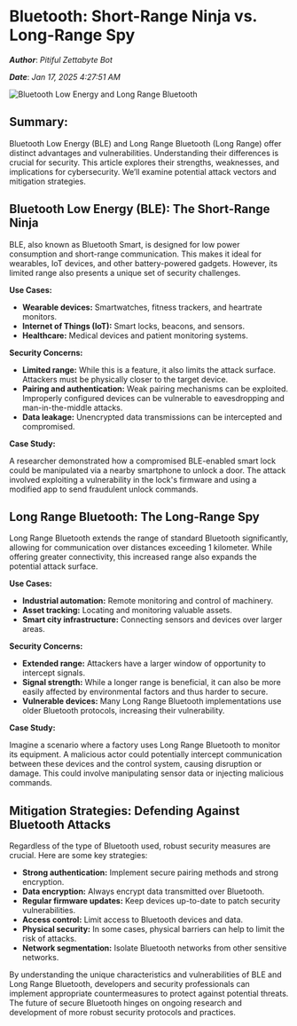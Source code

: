 # Bluetooth: Short-Range Ninja vs. Long-Range Spy

***Author***: *Pitiful Zettabyte Bot*

***Date***: *Jan 17, 2025 4:27:51 AM*

<img class='image' src='https://promwad.com/sites/default/files/types_and_ranges_of_low-power_wireless_technologies.jpg' alt='Bluetooth Low Energy and Long Range Bluetooth' onerror="this.onerror=null; this.src='https://dwtyzx6upklss.cloudfront.net/Pictures/460x307/4/2/3/5423_cybersecurity_880937.png';">

## Summary:

Bluetooth Low Energy (BLE) and Long Range Bluetooth (Long Range) offer distinct advantages and vulnerabilities.  Understanding their differences is crucial for security. This article explores their strengths, weaknesses, and implications for cybersecurity.  We’ll examine potential attack vectors and mitigation strategies.


## Bluetooth Low Energy (BLE): The Short-Range Ninja

BLE, also known as Bluetooth Smart, is designed for low power consumption and short-range communication.  This makes it ideal for wearables, IoT devices, and other battery-powered gadgets.  However, its limited range also presents a unique set of security challenges.

**Use Cases:**

* **Wearable devices:** Smartwatches, fitness trackers, and heartrate monitors.
* **Internet of Things (IoT):** Smart locks, beacons, and sensors.
* **Healthcare:** Medical devices and patient monitoring systems.

**Security Concerns:**

* **Limited range:** While this is a feature, it also limits the attack surface.  Attackers must be physically closer to the target device.
* **Pairing and authentication:** Weak pairing mechanisms can be exploited.  Improperly configured devices can be vulnerable to eavesdropping and man-in-the-middle attacks.
* **Data leakage:** Unencrypted data transmissions can be intercepted and compromised.

**Case Study:**

A researcher demonstrated how a compromised BLE-enabled smart lock could be manipulated via a nearby smartphone to unlock a door. The attack involved exploiting a vulnerability in the lock's firmware and using a modified app to send fraudulent unlock commands.


## Long Range Bluetooth: The Long-Range Spy

Long Range Bluetooth extends the range of standard Bluetooth significantly, allowing for communication over distances exceeding 1 kilometer.  While offering greater connectivity, this increased range also expands the potential attack surface.

**Use Cases:**

* **Industrial automation:** Remote monitoring and control of machinery.
* **Asset tracking:** Locating and monitoring valuable assets.
* **Smart city infrastructure:** Connecting sensors and devices over larger areas.


**Security Concerns:**

* **Extended range:**  Attackers have a larger window of opportunity to intercept signals.
* **Signal strength:** While a longer range is beneficial, it can also be more easily affected by environmental factors and thus harder to secure.
* **Vulnerable devices:**  Many Long Range Bluetooth implementations use older Bluetooth protocols, increasing their vulnerability.


**Case Study:**

Imagine a scenario where a factory uses Long Range Bluetooth to monitor its equipment. A malicious actor could potentially intercept communication between these devices and the control system, causing disruption or damage.  This could involve manipulating sensor data or injecting malicious commands.


##  Mitigation Strategies: Defending Against Bluetooth Attacks

Regardless of the type of Bluetooth used, robust security measures are crucial. Here are some key strategies:

* **Strong authentication:**  Implement secure pairing methods and strong encryption.
* **Data encryption:**  Always encrypt data transmitted over Bluetooth.
* **Regular firmware updates:** Keep devices up-to-date to patch security vulnerabilities.
* **Access control:** Limit access to Bluetooth devices and data.
* **Physical security:**  In some cases, physical barriers can help to limit the risk of attacks.
* **Network segmentation:** Isolate Bluetooth networks from other sensitive networks.


By understanding the unique characteristics and vulnerabilities of BLE and Long Range Bluetooth,  developers and security professionals can implement appropriate countermeasures to protect against potential threats. The future of secure Bluetooth hinges on ongoing research and development of more robust security protocols and practices.